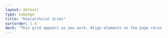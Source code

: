 ```yaml
---
layout: default
type: subpage
title: "Hierarchical Grids"
sortorder: 1.4
deck: "This grid appears as you work. Align elements on the page relative to each other."
---
```

